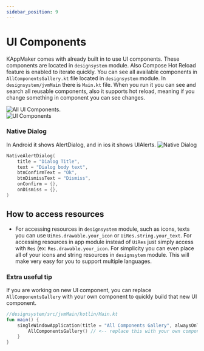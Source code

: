 ```yaml
---
sidebar_position: 9
---
```


# UI Components
KAppMaker comes with already built in to use UI components. These components are located in `designsystem` module. Also Compose Hot Reload feature is enabled to iterate quickly. You can see all available components in `AllComponentsGallery.kt` file located in `designsystem` module. In `designsystem/jvmMain` there is `Main.kt` file. When you run it you can see and search all reusable components, also it supports hot reload, meaning if you change something in component you can see changes. 

![All UI Components](/img/all_ui_components.png).   
![UI Components](/img/ui_components_1.png)    


### Native Dialog
In Android it shows AlertDialog, and in ios it shows UIAlerts.
![Native Dialog](/img/feat_nativedialog.png)  

```kotlin
NativeAlertDialog(
    title = "Dialog Title",
    text = "Dialog body text",
    btnConfirmText = "Ok",
    btnDismissText = "Dismiss",
    onConfirm = {},
    onDismiss = {},
)
```


## How to access resources

- For accessing resources in `designsystem` module, such as icons, texts you can use `UiRes.drawable.your_icon` or `UiRes.string.your_text`. For accessing resources in app module instead of `UiRes` just simply access with `Res` (ex: `Res.drawable.your_icon`. For simplicity you can even place all of your icons and string resources in `designsytem` module. This will make very easy for you to support multiple languages.



### Extra useful tip

If you are working on new UI component, you can replace `AllComponentsGallery`  with your own component to quickly build that new UI component.

```kotlin
//designsystem/src/jvmMain/kotlin/Main.kt
fun main() {
    singleWindowApplication(title = "All Components Gallery", alwaysOnTop = true) {
        AllComponentsGallery() // <-- replace this with your own component if you want focus on one component
    }
}
```



